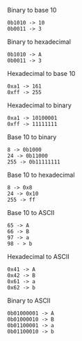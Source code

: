 Binary to base 10

    0b1010 -> 10
    0b0011 -> 3

Binary to hexadecimal

    0b1010 -> A
    0b0011 -> 3

Hexadecimal to base 10

    0xa1 -> 161
    0xff -> 255

Hexadecimal to binary

    0xa1 -> 10100001
    0xff -> 11111111

Base 10 to binary

    8 -> 0b1000
    24 -> 0b11000
    255 -> 0b11111111

Base 10 to hexadecimal

    8 -> 0x8
    24 -> 0x10
    255 -> ff

Base 10 to ASCII

    65 -> A
    66 -> B
    97 -> a
    98 - > b

Hexadecimal to ASCII

    0x41 -> A
    0x42 -> B
    0x61 -> a
    0x62 -> b

Binary to ASCII

    0b01000001 -> A
    0b01000010 -> B
    0b01100001 -> a
    0b01100010 -> b
